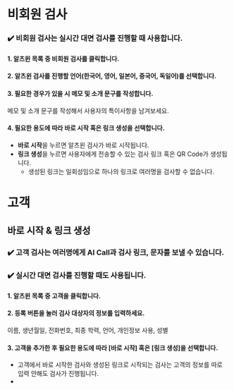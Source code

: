 # 비회원 검사  
### :heavy_check_mark: 비회원 검사는 실시간 대면 검사를 진행할 때 사용합니다.  
#### 1. 알츠윈 목록 중 비회원 검사를 클릭합니다.
#### 2. 알츠윈 검사를 진행할 언어(한국어, 영어, 일본어, 중국어, 독일어)를 선택합니다.  
#### 3. 필요한 경우가 있을 시 메모 및 소개 문구를 작성합니다.  
메모 및 소개 문구를 작성해서 사용자의 특이사항을 남겨보세요. 
#### 4. 필요한 용도에 따라 바로 시작 혹은 링크 생성을 선택합니다.
- **바로 시작**을 누르면 알츠윈 검사가 바로 시작됩니다.  
- **링크 생성**을 누르면 사용자에게 전송할 수 있는 검사 링크 혹은 QR Code가 생성됩니다.  
   - 생성된 링크는 일회성임으로 하나의 링크로 여러명을 검사할 수 없습니다.
  
  
# 고객  
## 바로 시작 & 링크 생성  
### :heavy_check_mark: 고객 검사는 여러명에게 AI Call과 검사 링크, 문자를 보낼 수 있습니다.  
### :heavy_check_mark: 실시간 대면 검사를 진행할 때도 사용됩니다.  
#### 1. 알츠윈 목록 중 고객을 클릭합니다.  
#### 2. 등록 버튼을 눌러 검사 대상자의 정보를 입력하세요.   
이름, 생년월일, 전화번호, 최종 학력, 언어, 개인정보 사용, 성별  
#### 3. 고객을 추가한 후 필요한 용도에 따라 [바로 시작] 혹은 [링크 생성]을 선택합니다.   
- 고객에서 바로 시작한 검사와 생성된 링크로 시작되는 검사는 고객의 정보를 따로 입력 안해도 검사가 진행됩니다.
- 


   

